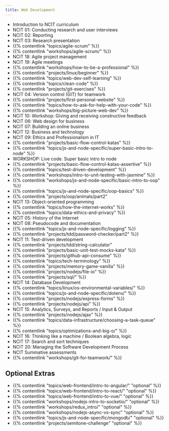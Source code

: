 ```yaml
---
title: Web Development
---
```


- Introduction to NCIT curriculum
- NCIT 01: Conducting research and user interviews
- NCIT 02: Reporting
- NCIT 03: Research presentation
- {{% contentlink "topics/agile-scrum" %}}
- {{% contentlink "workshops/agile-scrum/" %}}
- NCIT 18: Agile project management
- NCIT 19: Agile meetings
- {{% contentlink "workshops/how-to-be-a-professional" %}}
- {{% contentlink "projects/linux/beginner" %}}
- {{% contentlink "topics/web-dev-self-learning" %}}
- {{% contentlink "topics/clean-code" %}}
- {{% contentlink "projects/git-exercises" %}}
- NCIT 04: Version control (GIT) for teamwork
- {{% contentlink "projects/first-personal-website" %}}
- {{% contentlink "topics/how-to-ask-for-help-with-your-code" %}}
- {{% contentlink "workshops/big-picture-web-dev" %}}
- NCIT 10: Workshop: Giving and receiving constructive feedback
- NCIT 06: Web design for business
- NCIT 07: Building an online business
- NCIT 12: Business and technology
- NCIT 09: Ethics and Professionalism in IT
- {{% contentlink "projects/basic-flow-control-katas" %}} 
- {{% contentlink "topics/js-and-node-specific/super-basic-intro-to-node" %}}
- WORKSHOP: Live code. Super basic intro to node
- {{% contentlink "projects/basic-flow-control-katas-assertive" %}}
- {{% contentlink "topics/test-driven-development" %}}
- {{% contentlink "workshops/intro-to-unit-testing-with-jasmine" %}}
- {{% contentlink "workshops/js-and-node-specific/basic-intro-to-oop" %}}
- {{% contentlink "topics/js-and-node-specific/oop-basics" %}}
- {{% contentlink "projects/oop/animals/part2" 
- NCIT 13: Object-oriented programming
- {{% contentlink "topics/how-the-internet-works" %}}
- {{% contentlink "topics/data-ethics-and-privacy" %}}
- NCIT 05: History of the Internet
- NCIT 08: Pseudocode and documentation
- {{% contentlink "topics/js-and-node-specific/logging" %}}
- {{% contentlink "projects/tdd/password-checker/part2" %}}
- NCIT 11: Test-driven development
- {{% contentlink "projects/tdd/string-calculator"
- {{% contentlink "projects/basic-unit-test-mocks-kata" %}}
- {{% contentlink "projects/github-api-consume" %}} 
- {{% contentlink "topics/tech-terminology" %}}
- {{% contentlink "projects/memory-game-vanilla" %}} 
- {{% contentlink "projects/nodejs/file-io" %}}
- {{% contentlink "projects/sql/" %}}
- NCIT 14: Database Development
- {{% contentlink "topics/linux/os-environmental-variables/" %}}
- {{% contentlink "topics/js-and-node-specific/dotenv/" %}}
- {{% contentlink "projects/nodejs/express-forms" %}}
- {{% contentlink "projects/nodejs/api" %}}
- NCIT 15: Analytics, Surveys, and Reports / Input & Output
- {{% contentlink "projects/nodejs/ajax" %}}
- {{% contentlink "topics/data-infrastructure/choosing-a-task-queue" %}}
- {{% contentlink "topics/optimizations-and-big-o/" %}}
- NCIT 16: Thinking like a machine / Boolean algebra, logic
- NCIT 17: Search and sort techniques
- NCIT 20: Managing the Software Development Process
- NCIT Summative assessments
- {{% contentlink "workshops/git-for-teamwork/" %}}

## Optional Extras

- {{% contentlink "topics/web-frontend/intro-to-angular/" "optional" %}}
- {{% contentlink "topics/web-frontend/intro-to-react/" "optional" %}}
- {{% contentlink "topics/web-frontend/intro-to-vue/" "optional" %}}
- {{% contentlink "workshops/nodejs-intro-to-socketio/" "optional" %}}
- {{% contentlink "workshops/redux_intro/" "optional" %}}
- {{% contentlink "workshops/nodejs-async-vs-sync" "optional" %}}
- {{% contentlink "topics/js-and-node-specific/mongodb/" "optional" %}}
- {{% contentlink "projects/semitone-challenge" "optional" %}}

